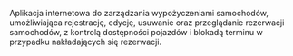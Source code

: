 Aplikacja internetowa do zarządzania wypożyczeniami samochodów, umożliwiająca rejestrację, edycję, usuwanie oraz przeglądanie rezerwacji samochodów, z kontrolą dostępności pojazdów i blokadą terminu w przypadku nakładających się rezerwacji.
